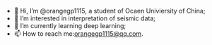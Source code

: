- 👋 Hi, I’m @orangegp1115, a student of Ocaen Univiersity of China;
- 👀 I’m interested in interpretation of seismic data;
- 🌱 I’m currently learning deep learning;
- 📫 How to reach me:orangegp1115@qq.com.

<!---
orangegp1115/orangegp1115 is a ✨ special ✨ repository because its `README.md` (this file) appears on your GitHub profile.
You can click the Preview link to take a look at your changes.
--->
